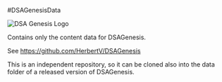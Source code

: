 #DSAGenesisData

![DSA Genesis Logo](http://dsagenesis.veitengruber.com/images/DSAGenesisLogo.png)

Contains only the content data for DSAGenesis.

See https://github.com/HerbertV/DSAGenesis

This is an independent repository, so it can be cloned also into the data folder of a released version of DSAGenesis.
